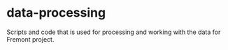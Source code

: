 # data-processing
Scripts and code that is used for processing and working with the data for Fremont project.
